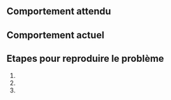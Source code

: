 ## Comportement attendu


## Comportement actuel


## Etapes pour reproduire le problème

  1.
  1.
  1.
